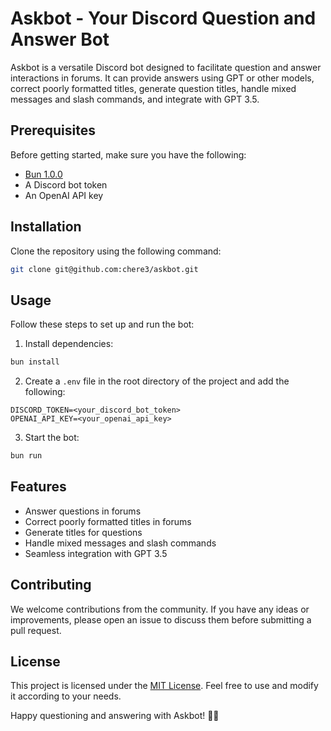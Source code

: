 # Askbot - Your Discord Question and Answer Bot

Askbot is a versatile Discord bot designed to facilitate question and answer interactions in forums. It can provide answers using GPT or other models, correct poorly formatted titles, generate question titles, handle mixed messages and slash commands, and integrate with GPT 3.5.

## Prerequisites

Before getting started, make sure you have the following:

-   [Bun 1.0.0](https://github.com/bun/bun)
-   A Discord bot token
-   An OpenAI API key

## Installation

Clone the repository using the following command:

```bash
git clone git@github.com:chere3/askbot.git
```

## Usage

Follow these steps to set up and run the bot:

1. Install dependencies:

```bash
bun install
```

2. Create a `.env` file in the root directory of the project and add the following:

```env
DISCORD_TOKEN=<your_discord_bot_token>
OPENAI_API_KEY=<your_openai_api_key>
```

3. Start the bot:

```bash
bun run
```

## Features

-   Answer questions in forums
-   Correct poorly formatted titles in forums
-   Generate titles for questions
-   Handle mixed messages and slash commands
-   Seamless integration with GPT 3.5

## Contributing

We welcome contributions from the community. If you have any ideas or improvements, please open an issue to discuss them before submitting a pull request.

## License

This project is licensed under the [MIT License](https://choosealicense.com/licenses/mit/). Feel free to use and modify it according to your needs.

Happy questioning and answering with Askbot! 🤖💬
